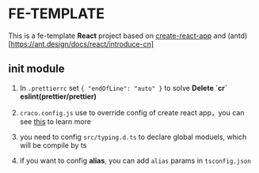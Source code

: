 # FE-TEMPLATE

This is a fe-template **React** project based on [create-react-app](https://reactjs.org/docs/create-a-new-react-app.html) and (antd)[https://ant.design/docs/react/introduce-cn]

## init module

1. In `.prettierrc` set `{ "endOfLine": "auto" }` to solve **Delete \`cr\` eslint(prettier/prettier)**

2. `craco.config.js` use to override config of create react app，you can see [this](https://github.com/gsoft-inc/craco) to learn more

3. you need to config `src/typing.d.ts` to declare global moduels, which will be compile by ts

4. if you want to config **alias**, you can add `alias` params in `tsconfig.json`

